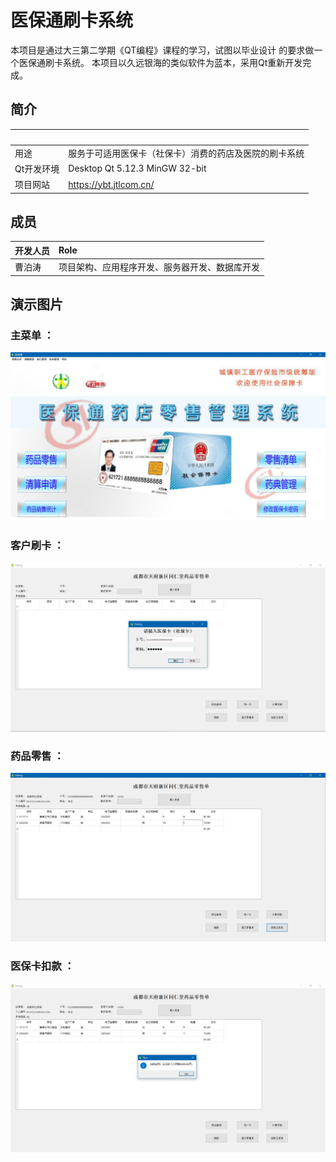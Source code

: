 # 医保通刷卡系统

本项目是通过大三第二学期《QT编程》课程的学习，试图以毕业设计
的要求做一个医保通刷卡系统。
本项目以久远银海的类似软件为蓝本，采用Qt重新开发完成。

## 简介
&nbsp;      | &nbsp;
:---------- | :----- 
用途 | 服务于可适用医保卡（社保卡）消费的药店及医院的刷卡系统 
Qt开发环境 | Desktop Qt 5.12.3 MinGW 32-bit
项目网站 | https://ybt.jtlcom.cn/

## 成员
开发人员 | Role
:------ | :--- 
曹泊涛 | 项目架构、应用程序开发、服务器开发、数据库开发 


## 演示图片 

### 主菜单 ：
![image](https://github.com/jtlcom/ybt/blob/master/images/%E4%B8%BB%E7%95%8C%E9%9D%A2.jpg)
### 客户刷卡 ：
![image](https://github.com/jtlcom/ybt/blob/master/images/%E5%AE%A2%E6%88%B7%E5%88%B7%E5%8D%A1.jpg)
### 药品零售 ：
![image](https://github.com/jtlcom/ybt/blob/master/images/%E8%8D%AF%E5%93%81%E9%9B%B6%E5%94%AE.jpg)
### 医保卡扣款 ： 
![image](https://github.com/jtlcom/ybt/blob/master/images/%E6%89%A3%E6%AC%BE.jpg)
